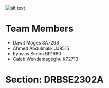![alt text](https://github.com/Eziosystem32/Hilcoe-Unix-Lab-Project/blob/main/imgs/logo.png)

# Team Members

- Dawit Moges          SA7298
- Ahmed Abdulmalik     JJ9515   
- Eyosias Simon        BP1680
- Caleb Wendemageghu   K72713

# Section: DRBSE2302A
